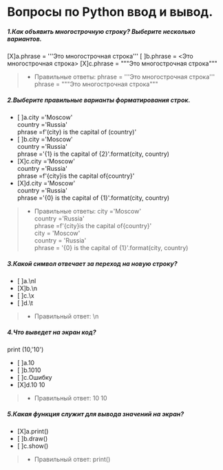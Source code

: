 # Вопросы по Python ввод и вывод.
##### 1.Как объявить многострочную строку? Выберите несколько вариантов.
[X]a.phrase = '''Это многострочная строка'''
[ ]b.phrase = <Это многострочная строка>
[X]c.phrase = """Это многострочная строка"""

>- Правильные ответы:
phrase = '''Это многострочная строка'''<br>
phrase = """Это многострочная строка"""

##### 2.Выберите правильные варианты форматирования строк.
- [ ]a.city ='Moscow'<br>
country ='Russia'<br>
phrase =f'(city) is the capital of (country)'<br>
- [ ]b.city ='Moscow'<br>
country ='Russia'<br>
phrase ='{1} is the capital of {2}'.format(city, country)<br>
- [X]c.city ='Moscow'<br>
country ='Russia'<br>
phrase =f'{city}is the capital of{country}'<br>
- [X]d.city ='Moscow'<br>
country ='Russia'<br>
phrase ='{0} is the capital of {1}'.format(city, country)<br>

>- Правильные ответы: 
city ='Moscow'<br>
country ='Russia'<br>
phrase =f'{city}is the capital of{country}'<br>
city = 'Moscow'<br>
country = 'Russia'<br>
phrase = '{0} is the capital of {1}'.format(city, country)

##### 3.Какой символ отвечает за переход на новую строку?
- [ ]a.\nl
- [X]b.\n 
- [ ]c.\x
- [ ]d.\t

>- Правильный ответ: \n

##### 4.Что выведет на экран код?
print
(10,'10')
- [ ]a.10
- [ ]b.1010
- [ ]c.Ошибку
- [X]d.10 10

>- Правильный ответ: 10 10

##### 5.Какая функция служит для вывода значений на экран?
- [X]a.print() 
- [ ]b.draw()
- [ ]c.show()

>- Правильный ответ: print()
